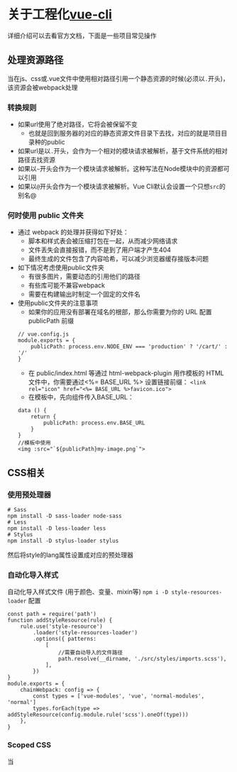 # 关于工程化[vue-cli](https://cli.vuejs.org/zh/guide/)
详细介绍可以去看官方文档，下面是一些项目常见操作  

## 处理资源路径
当在js、css或.vue文件中使用相对路径引用一个静态资源的时候(必须以``.``开头)，该资源会被webpack处理  

### 转换规则
- 如果url使用了绝对路径，它将会被保留不变
  - 也就是回到服务器的对应的静态资源文件目录下去找，对应的就是项目目录种的public
- 如果url是以``.``开头，会作为一个相对的模块请求被解析，基于文件系统的相对路径去找资源
- 如果以``~``开头会作为一个模块请求被解析。这种写法在Node模块中的资源都可以引用
- 如果以``@``开头会作为一个模块请求被解析。Vue Cli默认会设置一个只想``src``的别名@

### 何时使用 public 文件夹
- 通过 webpack 的处理并获得如下好处：
  - 脚本和样式表会被压缩打包在一起，从而减少网络请求
  - 文件丢失会直接报错，而不是到了用户端才产生404
  - 最终生成的文件包含了内容哈希，可以减少浏览器缓存接版本问题
- 如下情况考虑使用public文件夹
  - 有很多图片，需要动态的引用他们的路径
  - 有些库可能不兼容webpack
  - 需要在构建输出时制定一个固定的文件名
- 使用public文件夹的注意事项
  - 如果你的应用没有部署在域名的根部，那么你需要为你的 URL 配置 publicPath 前缀
  ```
  // vue.config.js 
  module.exports = { 
      publicPath: process.env.NODE_ENV === 'production' ? '/cart/' : '/' 
  }
  ```
  - 在 public/index.html 等通过 html-webpack-plugin 用作模板的 HTML 文件中，你需要通过<%= BASE_URL %> 设置链接前缀：
  ```<link rel="icon" href="<%= BASE_URL %>favicon.ico">```
  - 在模板中，先向组件传入BASE_URL：
  ```
  data () { 
      return { 
          publicPath: process.env.BASE_URL 
      } 
  }
  //模板中使用
  <img :src="`${publicPath}my-image.png`">
  ```

## CSS相关

### 使用预处理器
```
# Sass 
npm install -D sass-loader node-sass 
# Less 
npm install -D less-loader less 
# Stylus 
npm install -D stylus-loader stylus
```
然后将style的lang属性设置成对应的预处理器

### 自动化导入样式
自动化导入样式文件 (用于颜色、变量、mixin等)
``npm i -D style-resources-loader``
配置
```
const path = require('path') 
function addStyleResource(rule) { 
    rule.use('style-resource') 
        .loader('style-resources-loader') 
        .options({ patterns: 
            [ 
                //需要自动导入的文件路径
                path.resolve(__dirname, './src/styles/imports.scss'), 
            ], 
        })
}
module.exports = { 
    chainWebpack: config => { 
        const types = ['vue-modules', 'vue', 'normal-modules', 'normal'] 
        types.forEach(type => addStyleResource(config.module.rule('scss').oneOf(type))) 
    }, 
}
```
### Scoped CSS
当 <style> 标签有 scoped 属性时，它的 CSS 只作用于当前组件中的元素。``<style scoped>``  
原理通过使用 PostCSS 来实现以下转换:
```
<template> 
    <div class="red" data-v-f3f3eg9>hi</div> 
</template> 
<style> 
    .red[data-v-f3f3eg9] { color: red; }
</style>
```
父组件使用了scoped属性，其直接子组件上面也会生成哈希属性，因此也是可以控制子组件的样式的   
使用 >>> 操作符可以使 scoped 样式中的一个选择器能够作用得“更深”，例如影响子组件的子组件  
但是预处理器无法正确解析>>>,这种情况下可以使用 ``/deep/`` 或 ``::v-deep`` 操作符取而代之  
在修改一些第三方代码时比较方便

### CSS Module
CSS Modules 是一个流行的，用于模块化和组合 CSS 的系统。 vue-loader 提供了与 CSS Modules 的一流集成，可以作为模拟 scoped CSS 的替代方案。
```
<style module lang="scss"> 
    .red { color: #f00; }
    .bold { font-weight: bold; }
</style>
```
模板中通过$style.xx访问
```
<a :class="$style.red">awesome-vue</a> 
<a :class="{[$style.red]:isRed}">awesome-vue</a> 
<a :class="[$style.red, $style.bold]">awesome-vue</a>
```  
JS中访问
```
<script> 
    export default { 
        created () { 
            // -> "red_1VyoJ-uZ" 
            // 一个基于文件名和类名生成的标识符 
            console.log(this.$style.red) 
        } 
    }
</script>
```
调试的时候我们可以发现这种方式添加的类名是很有规律的，在大型项目中使用起来可以方便我们定位元素来自哪里

## 数据Mock和请求代理
- 数据模拟
  - 使用开发服务器配置before[选项](https://cli.vuejs.org/zh/config/#devserver)，可以编写接口，提供模拟数据。
    - 
    ```
    devServer:{ 
        before(app) { 
            app.get(
                '/api/list', (req, res) => { 
                    res.json([
                        { name: 'cup', price: 8999 },
                        { name: 'gpu', price: 8999 }
                    ])
                }
            ) 
        } 
    }
    ```
    - 调用
    ```
    import axios from 'axios' 
    export function getList() { return axios.get('/api/list').then(res => res.data) }
    ```
- 代理
  - 设置开发服务器代理选项可以有效避免调用接口时出现的跨域问题。
    - ```devServer: { proxy: 'http://localhost:3000' }```
  - 自定义测试接口
    ```
    // 需要安装express：npm i express   
    const express = require('express') 
    const app = express() 
    app.get('/api/courses', (req, res) => { 
        res.json([{ name: 'cpu', price: 8999 }, { name: 'gpu', price: 8999 }]) 
    })
    app.listen(3000)
    ```

# 路由
vue-router相关示例。具体介绍查看router文件夹下的readme
# 状态管理
vuex相关示例。具体介绍查看store文件夹下的readme

# 组件化
任意的应用界面都可以抽象成为一个组件树。组件化能提高开发效率，方便复用，简化调试步骤，提升项目的可维护性，便于多人协同开发。  
将参照elementUI2的表单组件实现一个表单组。
**组件通信常⽤⽅式**
- **props**  
  ```
    //父传子
    //child 和data同级别
    props: { msg: String }
    //parent
    <child  msg='我是参数' />
  ```
- **vuex**:创建唯⼀的全局数据管理者store，通过它管理数据并通知组件状态变更。
- **$emit/$on**  
  ```
    //子传父
    //child 事件中触发
    this.$emit('funcname',data)
    //parent 
    <child  @funcname='func' />
  ```
- **event bus**
  ```
  // main.js
  Vue.prototype.$bus = new Vue()
  // child1
  this.$bus.$on('foo', handle)
  // child2
  this.$bus.$emit('foo')
  ```
**边界情况**
- **children**:⽗组件可以通过$children访问⼦组件实现⽗⼦通信。
```
// parent
this.$children[0].xx = 'xxx'
```
- **$parent**
```
//兄弟之间
// brother1
this.$parent.$on('foo', handle)
// brother2
this.$parent.$emit('foo')
```
- **$root**：通过共同祖辈搭桥
- **$refs**:获取⼦节点引⽤
- **provide/inject**:能够实现祖先和后代之间传值
```
//注入组件
provide() {
    return {foo: 'foo'} 
}
//其子组件都可以使用
inject: ['foo']
```
- **非props特性**
  - **$attrs**
    - 包含了父作用域中不作为 prop 被识别 (且获取) 的 attribute 绑定 (class 和 style 除外)。当一个组件没有声明任何 prop 时，这里会包含所有父作用域的绑定 (class 和 style 除外)，并且可以通过 v-bind="$attrs" 传入内部组件
  - **$listeners**
    - 包含了父作用域中的 (不含 .native 修饰器的) v-on 事件监听器。它可以通过 v-on="$listeners" 传入内部组件
    - 例如在孙子组件内$emit一个事件，通常我们是在父组件中完成对应的操作，因为父组件使用了该组件，但是如果我们想在爷爷组件处理的话就可以用这个属性转到爷爷上去处理

## 插槽
插槽语法是Vue 实现的内容分发 API，⽤于复合组件开发。该技术在通⽤组件库开发中有⼤量应⽤。
- **匿名插槽**
```
// comp hello会显示在slot处
<div> 
    <slot></slot>
</div>
// parent
<comp>hello</comp>
```
- **具名插槽**:将内容分发到⼦组件指定位置
```
// comp
<div> 
    <slot></slot> 
    <slot name="content"></slot>
</div>
// parent
<Comp>
    <!-- 默认插槽⽤default做参数 -->
    <template v-slot:default>具名插槽</template>
    <!-- 具名插槽⽤插槽名做参数 -->
    <template v-slot:content>内容...</template>
</Comp>
```
- **作用域插槽**:分发内容要⽤到⼦组件中的数据，默认的请会使用父组件的数据
```
// comp
<div> 
    <slot :foo="foo"></slot>
</div>
// parent
<Comp>
    <!-- 把v-slot的值指定为作⽤域上下⽂对象 -->
    <template v-slot:default="slotProps">
    来⾃⼦组件数据：{{slotProps.foo}}
    </template>
</Comp>
```

## Form 通⽤表单组件，收集数据、校验数据并提交。
- 表单Form
  - 载体输入数据model和校验规则rules
  - 校验validate
- 表单项FormItem
  - 载体包含输入项
  - label标签添加
  - 校验执行者
  - 显示错误信息
- FormInput
  - 双绑
  - 图标
  - 操作触发反馈

## 虚拟滚动列表
### VirtualList 定高
本示例的是最基础的实现方法，原理就是一个最外层的滚动容器**container**，高度为可视区域的高度；里面放一个撑大小的容器**box**，高度为所有列表项的高度和；和这个撑大小的容器还有一个真正显示列表的容器**list**，高度为可视区域的高度；这个列表容器内部为列表项。
- container
  - 
  ```
  overflow: auto;
  position: relative;
  -webkit-overflow-scrolling: touch;
  ```
  - 容器还需要监听他的滚动事件scroll
    - 通过滚动了多少距离，计算当前显示列表的第一项显示的哪一项
      - 下取整的方式使用滚动距离除列表项的高度
    - 结束的下标为计算的结果加上可视区域能显示多少项
    - 计算list的偏移量的时候直接使用scroll的滚动量
      - 那样列表区域会一直在中间，看着就没有滚动的效果
      - 我们需要滚动走了一项，再将list容器还原到视图位置
- box
  - 就是撑位置的，滚动条也是因为他
  - 需要设置一下z-index，不要让他挡住了list
- list
  - 需要使用``position: absolute;``
  - 再通过动态计算``translate3d(0,${this.startOffset}px,0)``
  - 使其一直显示在可视区域

在这种实现方式也是有局限性的，如果高度需要是活的那就不行了。  

### VirtualListAutoH 不定高（在上面的基础上实现）
使用预估高度的方式，先行渲染，然后缓存对应的高度。  
在上一个例子的基础上添加缓冲区解决快速滑动白屏的问题

### VLIntersectionObserver 不定高（这里使用[IntersectionObserver](https://developer.mozilla.org/zh-CN/docs/Web/API/IntersectionObserver)，是浏览器原生提供的构造函数,不兼容IE，接受两个参数：callback是可见性变化时的回调函数，option是配置对象（该参数可选））
!todo